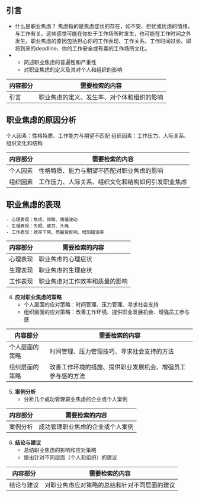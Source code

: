 ## 引言
- 什么是职业焦虑？
	焦虑指的是焦虑症状的存在，如不安、担忧或忧虑的情绪，与工作有关。这些感觉可能在你处于工作场所时发生，也可能在工作时间之外发生。职业焦虑的原因包括担心你的工作表现、工作关系、工作时间过长、即将到来的deadline、你的工作安全或有毒的工作场所文化。
- 
    - 简述职业焦虑的普遍性和严重性
    - 对职业焦虑的定义及其对个人和组织的影响

|内容部分|需要检索的内容|
|---|---|
|引言|职业焦虑的定义、发生率、对个体和组织的影响|

## 职业焦虑的原因分析
 个人因素：性格特质、工作能力与期望不匹配
组织因素：工作压力、人际关系、组织文化和结构

|内容部分|需要检索的内容|
|---|---|
|个人因素|性格特质、能力与期望不匹配对职业焦虑的影响|
|组织因素|工作压力、人际关系、组织文化和结构如何引发职业焦虑|

## 职业焦虑的表现
    - 心理表现：焦虑、抑郁、情绪波动
    - 生理表现：失眠、疲劳、头痛
    - 工作表现：效率下降、质量受影响、增加错误率

|内容部分|需要检索的内容|
|---|---|
|心理表现|职业焦虑的心理症状|
|生理表现|职业焦虑的生理症状|
|工作表现|职业焦虑对工作效率和质量的影响|

4. **应对职业焦虑的策略**
    - 个人层面的应对策略：时间管理、压力管理、寻求社会支持
    - 组织层面的应对策略：改善工作环境、提供职业发展机会、增强员工参与感

|内容部分|需要检索的内容|
|---|---|
|个人层面的策略|时间管理、压力管理技巧、寻求社会支持的方法|
|组织层面的策略|改善工作环境的措施、提供职业发展机会、增强员工参与感的方法|

5. **案例分析**
    - 分析几个成功管理职业焦虑的企业或个人案例

|内容部分|需要检索的内容|
|---|---|
|案例分析|成功管理职业焦虑的企业或个人案例|

6. **结论与建议**
    - 总结职业焦虑的影响和应对策略
    - 提出针对不同层面（个人和组织）的建议

| 内容部分  | 需要检索的内容                |
| ----- | ---------------------- |
| 结论与建议 | 对职业焦虑应对策略的总结和针对不同层面的建议 |